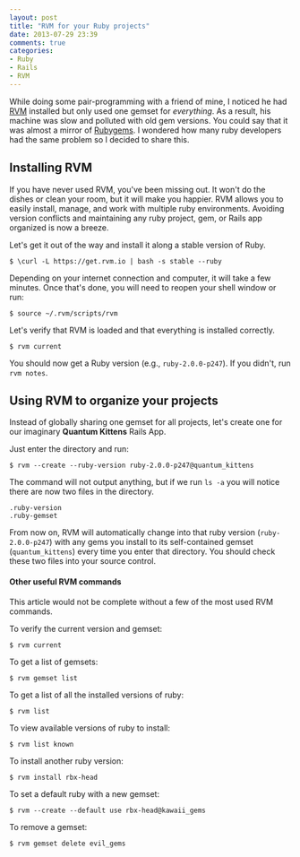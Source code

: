 ```yaml
---
layout: post
title: "RVM for your Ruby projects"
date: 2013-07-29 23:39
comments: true
categories: 
- Ruby
- Rails
- RVM
---
```

While doing some pair-programming with a friend of mine, I noticed he had [RVM](https://www.rvm.io) installed but only used one gemset for *everything*. As a result, his machine was slow and polluted with old gem versions. You could say that it was almost a mirror of [Rubygems](http://www.rubygems.org). I wondered how many ruby developers had the same problem so I decided to share this.


## Installing RVM

If you have never used RVM, you've been missing out. It won't do the dishes or clean your room, but it will make you happier. RVM allows you to easily install, manage, and work with multiple ruby environments. Avoiding version conflicts and maintaining any ruby project, gem, or Rails app organized is now a breeze.

Let's get it out of the way and install it along a stable version of Ruby.

	$ \curl -L https://get.rvm.io | bash -s stable --ruby
	
Depending on your internet connection and computer, it will take a few minutes. Once that's done, you will need to reopen your shell window or run:
	
	$ source ~/.rvm/scripts/rvm

Let's verify that RVM is loaded and that everything is installed correctly. 

	$ rvm current

You should now get a Ruby version (e.g., `ruby-2.0.0-p247`). If you didn't, run `rvm notes`.
	
## Using RVM to organize your projects

Instead of globally sharing one gemset for all projects, let's create one for our imaginary **Quantum Kittens** Rails App.

Just enter the directory and run:

	$ rvm --create --ruby-version ruby-2.0.0-p247@quantum_kittens
	
The command will not output anything, but if we run `ls -a` you will notice there are now two files in the directory.
	
	.ruby-version
	.ruby-gemset

From now on, RVM will automatically change into that ruby version (`ruby-2.0.0-p247`) with any gems you install to its self-contained gemset (`quantum_kittens`) every time you enter that directory. You should check these two files into your source control.


#### Other useful RVM commands

This article would not be complete without a few of the most used RVM commands.

To verify the current version and gemset:

	$ rvm current

To get a list of gemsets:
	
	$ rvm gemset list

To get a list of all the installed versions of ruby:

	$ rvm list	
	
To view available versions of ruby to install:
	
	$ rvm list known

To install	another ruby version:
	
    $ rvm install rbx-head
    
To set a default ruby with a new gemset:
	
	$ rvm --create --default use rbx-head@kawaii_gems

To remove a gemset:

	$ rvm gemset delete evil_gems
